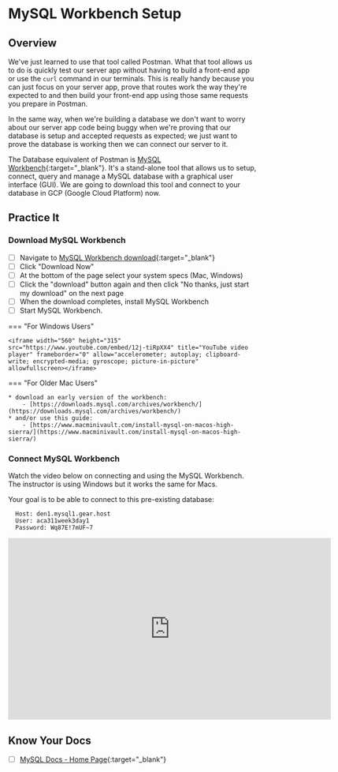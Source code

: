 # MySQL Workbench Setup

## Overview

We've just learned to use that tool called Postman. What that tool allows us to do is quickly test our server app without having to build a front-end app or use the `curl` command in our terminals. This is really handy because you can just focus on your server app, prove that routes work the way they're expected to and then build your front-end app using those same requests you prepare in Postman.

In the same way, when we're building a database we don't want to worry about our server app code being buggy when we're proving that our database is setup and accepted requests as expected; we just want to prove the database is working then we can connect our server to it.

The Database equivalent of Postman is [MySQL Workbench](https://www.mysql.com/products/workbench/){:target="_blank"}. It's a stand-alone tool that allows us to setup, connect, query and manage a MySQL database with a graphical user interface (GUI). We are going to download this tool and connect to your database in GCP (Google Cloud Platform) now.

## Practice It

### Download MySQL Workbench

- [ ] Navigate to [MySQL Workbench download](https://www.mysql.com/products/workbench/){:target="_blank"}
- [ ] Click "Download Now"
- [ ] At the bottom of the page select your system specs (Mac, Windows)
- [ ] Click the "download" button again and then click "No thanks, just start my download" on the next page
- [ ] When the download completes, install MySQL Workbench
- [ ] Start MySQL Workbench.

=== "For Windows Users"

    <iframe width="560" height="315" src="https://www.youtube.com/embed/12j-tiRpXX4" title="YouTube video player" frameborder="0" allow="accelerometer; autoplay; clipboard-write; encrypted-media; gyroscope; picture-in-picture" allowfullscreen></iframe>

=== "For Older Mac Users"

    * download an early version of the workbench: 
        - [https://downloads.mysql.com/archives/workbench/](https://downloads.mysql.com/archives/workbench/)
    * and/or use this guide: 
        - [https://www.macminivault.com/install-mysql-on-macos-high-sierra/](https://www.macminivault.com/install-mysql-on-macos-high-sierra/)

### Connect MySQL Workbench

Watch the video below on connecting and using the MySQL Workbench. The instructor is using Windows but it works the same for Macs.

Your goal is to be able to connect to this pre-existing database:

```console
  Host: den1.mysql1.gear.host
  User: aca311week3day1
  Password: Wq87E!7mUF~7
```

<!-- ! Video Content: YT, Woo@ACA - Connect and Use MySQL Workbench -->
<iframe width="655" height="368" src="https://www.youtube.com/embed/8lMCudSTnOU" title="YouTube video player" frameborder="0" allow="accelerometer; autoplay; clipboard-write; encrypted-media; gyroscope; picture-in-picture" allowfullscreen></iframe>

## Know Your Docs

- [ ] [MySQL Docs - Home Page](https://dev.mysql.com/doc/){:target="_blank"}

